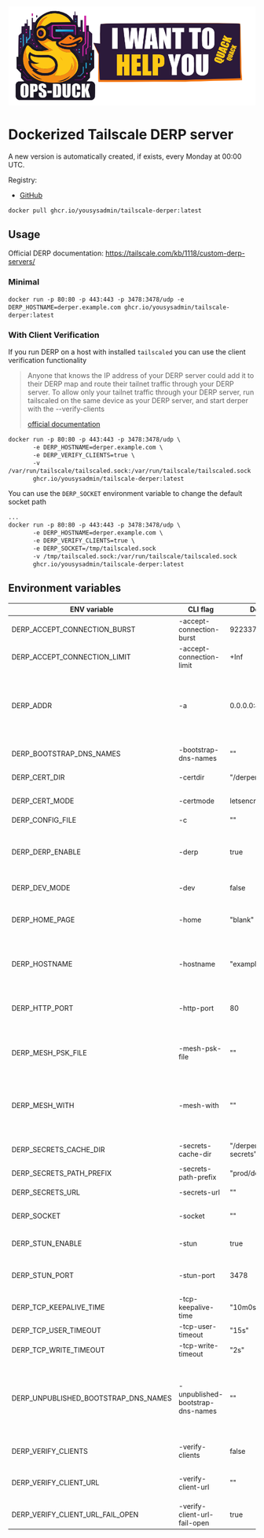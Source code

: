 ![](doc/ops-duck-wide-890px.png)

# Dockerized Tailscale DERP server

A new version is automatically created, if exists, every Monday at 00:00 UTC.

Registry:
- [GitHub](https://github.com/YouSysAdmin/tailscale-derper/pkgs/container/tailscale-derper)

```shell
docker pull ghcr.io/yousysadmin/tailscale-derper:latest
```

## Usage

Official DERP documentation: https://tailscale.com/kb/1118/custom-derp-servers/

### Minimal
```shell
docker run -p 80:80 -p 443:443 -p 3478:3478/udp -e DERP_HOSTNAME=derper.example.com ghcr.io/yousysadmin/tailscale-derper:latest
```

### With Client Verification
If you run DERP on a host with installed `tailscaled` you can use the client verification functionality

> Anyone that knows the IP address of your DERP server could add it to their DERP map and route their tailnet traffic through your DERP server. To allow only your tailnet traffic through your DERP server, run tailscaled on the same device as your DERP server, and start derper with the --verify-clients
> 
> [official documentation](https://tailscale.com/kb/1118/custom-derp-servers#optional-verify-client-traffic-to-the-custom-derp-server)

```shell
docker run -p 80:80 -p 443:443 -p 3478:3478/udp \
       -e DERP_HOSTNAME=derper.example.com \
       -e DERP_VERIFY_CLIENTS=true \
       -v /var/run/tailscale/tailscaled.sock:/var/run/tailscale/tailscaled.sock
       ghcr.io/yousysadmin/tailscale-derper:latest
```
You can use the `DERP_SOCKET` environment variable to change the default socket path
```shell
...
docker run -p 80:80 -p 443:443 -p 3478:3478/udp \
       -e DERP_HOSTNAME=derper.example.com \
       -e DERP_VERIFY_CLIENTS=true \
       -e DERP_SOCKET=/tmp/tailscaled.sock
       -v /tmp/tailscaled.sock:/var/run/tailscale/tailscaled.sock
       ghcr.io/yousysadmin/tailscale-derper:latest
```

## Environment variables

| ENV variable                         | CLI flag                         | Default value                  | Description                                                                                                                                                                                                                                             |
|--------------------------------------|----------------------------------|--------------------------------|---------------------------------------------------------------------------------------------------------------------------------------------------------------------------------------------------------------------------------------------------------|
| DERP_ACCEPT_CONNECTION_BURST         | -accept-connection-burst         | 9223372036854775807            | burst limit for accepting new connection                                                                                                                                                                                                                |
| DERP_ACCEPT_CONNECTION_LIMIT         | -accept-connection-limit         | +Inf                           | rate limit for accepting new connection                                                                                                                                                                                                                 |
| DERP_ADDR                            | -a                               | 0.0.0.0:443                    | server HTTP/HTTPS listen address, in form ":port", "ip:port", or for IPv6 "[ip]:port". If the IP is omitted, it defaults to all interfaces. Serves HTTPS if the port is 443 and/or -certmode is manual, otherwise HTTP.                                 |
| DERP_BOOTSTRAP_DNS_NAMES             | -bootstrap-dns-names             | ""                             | optional comma-separated list of hostnames to make available at /bootstrap-dns                                                                                                                                                                          |
| DERP_CERT_DIR                        | -certdir                         | "/derper/certs"                | directory to store LetsEncrypt certs, if addr's port is :443                                                                                                                                                                                            |
| DERP_CERT_MODE                       | -certmode                        | letsencrypt                    | mode for getting a cert. possible options: manual, letsencrypt                                                                                                                                                                                          |
| DERP_CONFIG_FILE                     | -c                               | ""                             | config file path                                                                                                                                                                                                                                        |
| DERP_DERP_ENABLE                     | -derp                            | true                           | 	whether to run a DERP server. The only reason to set this false is if you're decommissioning a server but want to keep its bootstrap DNS functionality still running.                                                                                  |
| DERP_DEV_MODE                        | -dev                             | false                          | run in localhost development mode (overrides -a)                                                                                                                                                                                                        |
| DERP_HOME_PAGE                       | -home                            | "blank"                        | what to serve at the root path. It may be left empty (the default, for a default homepage), "blank" for a blank page, or a URL to redirect to                                                                                                           |
| DERP_HOSTNAME                        | -hostname                        | "example.com"                  | LetsEncrypt host name, if addr's port is :443. When --certmode=manual, this can be an IP address to avoid SNI checks                                                                                                                                    |
| DERP_HTTP_PORT                       | -http-port                       | 80                             | The port on which to serve HTTP. Set to -1 to disable. The listener is bound to the same IP (if any) as specified in the -a flag.                                                                                                                       |
| DERP_MESH_PSK_FILE                   | -mesh-psk-file                   | ""                             | if non-empty, path to file containing the mesh pre-shared key file. It should contain some hex string; whitespace is trimmed                                                                                                                            |
| DERP_MESH_WITH                       | -mesh-with                       | ""                             | optional comma-separated list of hostnames to mesh with; the server's own hostname can be in the list. If an entry contains a slash, the second part names a hostname to be used when dialing the target.                                               |
| DERP_SECRETS_CACHE_DIR               | -secrets-cache-dir               | "/derper/cache/derper-secrets" | directory to cache setec secrets in (required if --secrets-url is set)                                                                                                                                                                                  |
| DERP_SECRETS_PATH_PREFIX             | -secrets-path-prefix             | "prod/derp"                    | setec path prefix for "meshkey" secret for DERP mesh key                                                                                                                                                                                                |
| DERP_SECRETS_URL                     | -secrets-url                     | ""                             | SETEC server URL for secrets retrieval of mesh key                                                                                                                                                                                                      |
| DERP_SOCKET                          | -socket                          | ""                             | optional alternate path to tailscaled socket (only relevant when using --verify-clients)                                                                                                                                                                |
| DERP_STUN_ENABLE                     | -stun                            | true                           | whether to run a STUN server. It will bind to the same IP (if any) as the --addr flag value.                                                                                                                                                            |
| DERP_STUN_PORT                       | -stun-port                       | 3478                           | The UDP port on which to serve STUN. The listener is bound to the same IP (if any) as specified in the -a flag.                                                                                                                                         |
| DERP_TCP_KEEPALIVE_TIME              | -tcp-keepalive-time              | "10m0s"                        | TCP keepalive time                                                                                                                                                                                                                                      |
| DERP_TCP_USER_TIMEOUT                | -tcp-user-timeout                | "15s"                          | TCP user timeout                                                                                                                                                                                                                                        | 
| DERP_TCP_WRITE_TIMEOUT               | -tcp-write-timeout               | "2s"                           | TCP write timeout; 0 results in no timeout being set on writes                                                                                                                                                                                          | 
| DERP_UNPUBLISHED_BOOTSTRAP_DNS_NAMES | -unpublished-bootstrap-dns-names | ""                             | optional comma-separated list of hostnames to make available at /bootstrap-dns and not publish in the list. If an entry contains a slash, the second part names a DNS record to poll for its TXT record with a 0 to `100` value for rollout percentage. |
| DERP_VERIFY_CLIENTS                  | -verify-clients                  | false                          | verify clients to this DERP server through a local tailscaled instance                                                                                                                                                                                  |
| DERP_VERIFY_CLIENT_URL               | -verify-client-url               | ""                             | if non-empty, an admission controller URL for permitting client connections; see tailcfg.DERPAdmitClientRequest                                                                                                                                         |
| DERP_VERIFY_CLIENT_URL_FAIL_OPEN     | -verify-client-url-fail-open     | true                           | whether we fail open if --verify-client-url is unreachable (default true)                                                                                                                                                                               |
